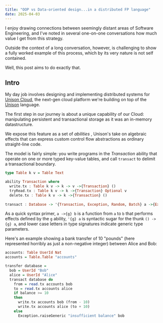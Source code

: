 ```yaml
---
title: "OOP vs Data-oriented design...in a distributed FP language"
date: 2025-04-03
---
```


I enjoy drawing connections between seemingly distant areas of
Software Engineering, and I've noted in several one-on-one
conversations how much value I get from this strategy.

Outside the context of a long conversation, however, is challenging to
show a fully worked example of this process, which by its very nature
is not self contained.

Well, this post aims to do exactly that.


## Intro

My day job involves designing and implementing distributed systems for
[Unison Cloud](unison.cloud), the next-gen cloud platform we're
building on top of the [Unison](unison-lang.org) language.

The first step in our journey is about a unique capability of our
Cloud: manipulating persistent and transactional storage as it was an
in-memory datastructure.

We expose this feature as a set of _abilities_ , Unison's take on
algebraic effects that can express custom control flow abstractions as
ordinary straight-line code.

The model is fairly simple: you write programs in the *Transaction*
ability that operate on one or more typed key-value tables, and call
`transact` to delimit a transactional boundary.

```haskell
type Table k v = Table Text

ability Transaction where
  write.tx : Table k v -> k -> v ->{Transaction} ()
  tryRead.tx : Table k v -> k ->{Transaction} Optional v
  delete.tx : Table k v -> k ->{Transaction} ()
  
transact : Database -> '{Transaction, Exception, Random, Batch} a ->{Exception, Storage} a
```

As a quick syntax primer, `a ->{g} b` is a function from `a` to `b`
that performs effects defined by the `g` ability, `'{g} a` is
syntactic sugar for the thunk `() ->{g} a`, and lower case letters in
type signatures indicate generic type parameters.

Here's an example showing a bank transfer of 10 "pounds" (here
represented horribly as just a non-negative integer) between Alice and
Bob:

```haskell
accounts: Table UserId Nat
accounts = Table.Table "accounts"

transfer database = 
  bob = UserId "Bob"
  alice = UserId "Alice"
  transact database do
    from = read.tx accounts bob
    to = read.tx accounts alice
    if balance >= 10 
    then 
      write.tx accounts bob (from - 10) 
      write.tx accounts alice (to + 10)
    else 
      Exception.raiseGeneric "insufficient balance" bob
```









